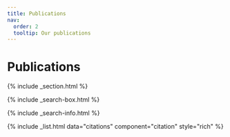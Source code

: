```yaml
---
title: Publications
nav:
  order: 2
  tooltip: Our publications
---
```


# <i class="fas fa-microscope"></i>Publications

<script src="https://bibbase.org/show?bib=https%3A%2F%2Fbibbase.org%2Fzotero%2Fsubratavb&jsonp=1"></script>

{% include _section.html %}

{% include _search-box.html %}

{% include _search-info.html %}

{% include _list.html data="citations" component="citation" style="rich" %}
